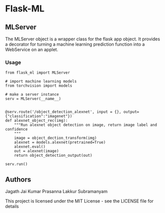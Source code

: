 # Flask-ML

## MLServer
The MLServer object is a wrapper class for the flask app object. It provides a decorator for turning a machine learning prediction function into a WebService on an applet.

### Usage
```Python3
from flask_ml import MLServer

# import machine learning models
from torchvision import models

# make a server instance
serv = MLServer(__name__)


@serv.route('/object_detection_alexnet', input = {}, output={"classification":"imagenet"})
def alexnet_object_rec(img):
    """Run alexnet object detection on image, return image label and confidence
    """
    image = object_dection_transform(img)
    alexnet = models.alexnet(pretrained=True)
    alexnet.eval()
    out = alexnet(image)
    return object_detection_output(out)

serv.run()
```



## Authors
Jagath Jai Kumar
Prasanna Lakkur Subramanyam



This project is licensed under the MIT License - see the LICENSE file for details
